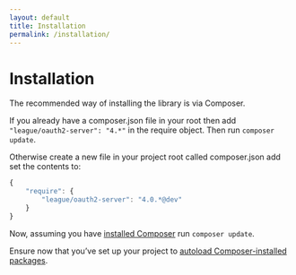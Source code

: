 ```yaml
---
layout: default
title: Installation
permalink: /installation/
---
```


# Installation

The recommended way of installing the library is via Composer.

If you already have a composer.json file in your root then add `"league/oauth2-server": "4.*"` in the require object. Then run `composer update`.

Otherwise create a new file in your project root called composer.json add set the contents to:

~~~ javascript
{
    "require": {
        "league/oauth2-server": "4.0.*@dev"
    }
}
~~~

Now, assuming you have [installed Composer](https://getcomposer.org/download/) run `composer update`.

Ensure now that you’ve set up your project to [autoload Composer-installed packages](https://getcomposer.org/doc/00-intro.md#autoloading).
